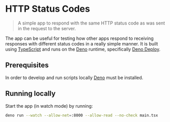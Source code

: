# HTTP Status Codes

> A simple app to respond with the same HTTP status code as was sent in the
> request to the server.

The app can be useful for testing how other apps respond to receiving responses
with different status codes in a really simple manner. It is built using
[TypeScript](https://www.typescriptlang.org/) and runs on the
[Deno](https://deno.land/) runtime, specifically
[Deno Deploy](https://deno.com/deploy).

## Prerequisites

In order to develop and run scripts locally
[Deno](https://deno.land/manual/getting_started/installation) must be installed.

## Running locally

Start the app (in watch mode) by running:

```sh
deno run --watch --allow-net=:8000 --allow-read --no-check main.tsx
```
